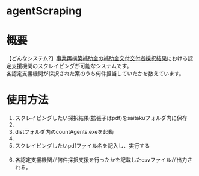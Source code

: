 # agentScraping
<h1>概要</h1>
<p>
【どんなシステム?】<a href="https://jigyou-saikouchiku.go.jp/result.php">事業再構築補助金の補助金交付交付者採択結果</a>における認定支援機関のスクレイピングが可能なシステムです。<br>
各認定支援機関が採択された案のうち何件担当していたかを数えています。
</p>

<h1>使用方法</h1>
<ol>
  <li>スクレイピングしたい採択結果(拡張子はpdf)をsaitakuフォルダ内に保存<li>
  <li>distフォルダ内のcountAgents.exeを起動<li>
  <li>スクレイピングしたいpdfファイル名を記入し、実行する<br><img src=></li>
  <li>各認定支援機関が何件採択支援を行ったかを記載したcsvファイルが出力される。</li>
</ol>

